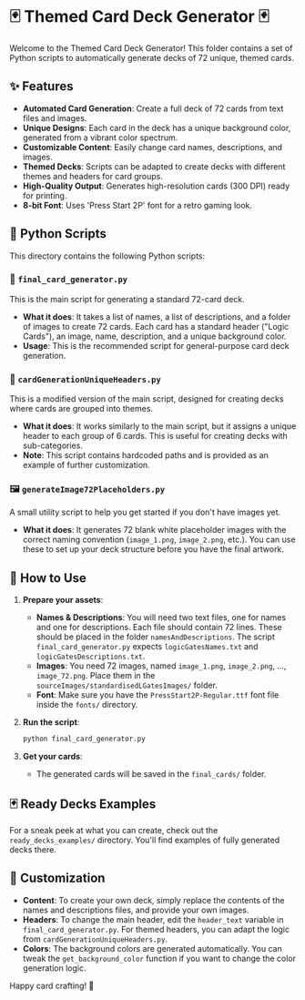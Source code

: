 # 🃏 Themed Card Deck Generator 🃏

Welcome to the Themed Card Deck Generator! This folder contains a set of Python scripts to automatically generate decks of 72 unique, themed cards.

## ✨ Features

- **Automated Card Generation**: Create a full deck of 72 cards from text files and images.
- **Unique Designs**: Each card in the deck has a unique background color, generated from a vibrant color spectrum.
- **Customizable Content**: Easily change card names, descriptions, and images.
- **Themed Decks**: Scripts can be adapted to create decks with different themes and headers for card groups.
- **High-Quality Output**: Generates high-resolution cards (300 DPI) ready for printing.
- **8-bit Font**: Uses 'Press Start 2P' font for a retro gaming look.

## 🐍 Python Scripts

This directory contains the following Python scripts:

### 📄 `final_card_generator.py`

This is the main script for generating a standard 72-card deck.

- **What it does**: It takes a list of names, a list of descriptions, and a folder of images to create 72 cards. Each card has a standard header ("Logic Cards"), an image, name, description, and a unique background color.
- **Usage**: This is the recommended script for general-purpose card deck generation.

### 📑 `cardGenerationUniqueHeaders.py`

This is a modified version of the main script, designed for creating decks where cards are grouped into themes.

- **What it does**: It works similarly to the main script, but it assigns a unique header to each group of 6 cards. This is useful for creating decks with sub-categories.
- **Note**: This script contains hardcoded paths and is provided as an example of further customization.

### 🖼️ `generateImage72Placeholders.py`

A small utility script to help you get started if you don't have images yet.

- **What it does**: It generates 72 blank white placeholder images with the correct naming convention (`image_1.png`, `image_2.png`, etc.). You can use these to set up your deck structure before you have the final artwork.

## 🚀 How to Use

1.  **Prepare your assets**:
    -   **Names & Descriptions**: You will need two text files, one for names and one for descriptions. Each file should contain 72 lines. These should be placed in the folder `namesAndDescriptions`. The script `final_card_generator.py` expects `logicGatesNames.txt` and `logicGatesDescriptions.txt`.
    -   **Images**: You need 72 images, named `image_1.png`, `image_2.png`, ..., `image_72.png`. Place them in the `sourceImages/standardisedLGatesImages/` folder.
    -   **Font**: Make sure you have the `PressStart2P-Regular.ttf` font file inside the `fonts/` directory.

2.  **Run the script**:
    ```bash
    python final_card_generator.py
    ```

3.  **Get your cards**:
    -   The generated cards will be saved in the `final_cards/` folder.

## 🃏 Ready Decks Examples

For a sneak peek at what you can create, check out the `ready_decks_examples/` directory. You'll find examples of fully generated decks there.

## 🎨 Customization

- **Content**: To create your own deck, simply replace the contents of the names and descriptions files, and provide your own images.
- **Headers**: To change the main header, edit the `header_text` variable in `final_card_generator.py`. For themed headers, you can adapt the logic from `cardGenerationUniqueHeaders.py`.
- **Colors**: The background colors are generated automatically. You can tweak the `get_background_color` function if you want to change the color generation logic.

Happy card crafting! 🎉
